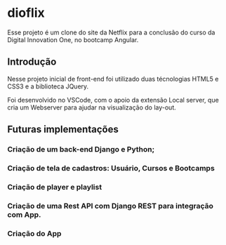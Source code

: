# dioflix
Esse projeto é um clone do site da Netflix para a conclusão do curso da Digital  Innovation One, no bootcamp  Angular.

## Introdução
Nesse projeto inicial de front-end foi utilizado duas técnologias HTML5 e CSS3 e a biblioteca JQuery.

Foi desenvolvido no VSCode, com o apoio da extensão Local server, que cria um Webserver para ajudar na visualização do lay-out.

## Futuras implementações

### Criação de um back-end Django e Python;
  ### Criação de tela de cadastros: Usuário, Cursos e Bootcamps
  ### Criação de player e playlist
### Criação de uma Rest API com Django REST para integração com App.
### Criação do App
